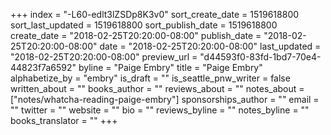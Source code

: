 +++
index = "-L60-edlt3lZSDp8K3v0"
sort_create_date = 1519618800
sort_last_updated = 1519618800
sort_publish_date = 1519618800
create_date = "2018-02-25T20:20:00-08:00"
publish_date = "2018-02-25T20:20:00-08:00"
date = "2018-02-25T20:20:00-08:00"
last_updated = "2018-02-25T20:20:00-08:00"
preview_url = "d44593f0-83fd-1bd7-70e4-44823f7a6592"
byline = "Paige Embry"
title = "Paige Embry"
alphabetize_by = "embry"
is_draft = ""
is_seattle_pnw_writer = false
written_about = ""
books_author = ""
reviews_about = ""
notes_about = ["notes/whatcha-reading-paige-embry"]
sponsorships_author = ""
email = ""
twitter = ""
website = ""
bio = ""
reviews_byline = ""
notes_byline = ""
books_translator = ""
+++
